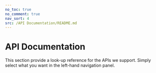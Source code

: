```yaml
---
no_toc: true
no_comment: true
nav_sort: 4
src: /API Documentation/README.md
---
```


# API Documentation

This section provide a look-up reference for the APIs we support. Simply select what you want in the left-hand navigation panel.
